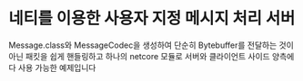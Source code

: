 # 네티를 이용한 사용자 지정 메시지 처리 서버

Message.class와 MessageCodec을 생성하여 단순히 Bytebuffer를 전달하는 것이 아닌 패킷을 쉽게 핸들링하고 하나의 netcore 모듈로 서버와 클라이언트 사이드 양측에 다 사용 가능한 예제입니다
